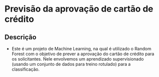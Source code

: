 # Previsão da aprovação de cartão de crédito

## **Descrição**

- Este é um projeto de Machine Learning, na qual é utilizado o Random Forest com o objetivo de prever a aprovação do cartão de crédito para os solicitantes. Nele envolvemos um aprendizado supervisionado (usando um conjunto de dados para treino rotulado) para a classificação.
